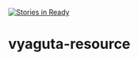 [![Stories in Ready](https://badge.waffle.io/leapfrogtechnology/vyaguta-resource.png?label=ready&title=Ready)](https://waffle.io/leapfrogtechnology/vyaguta-resource)
# vyaguta-resource

